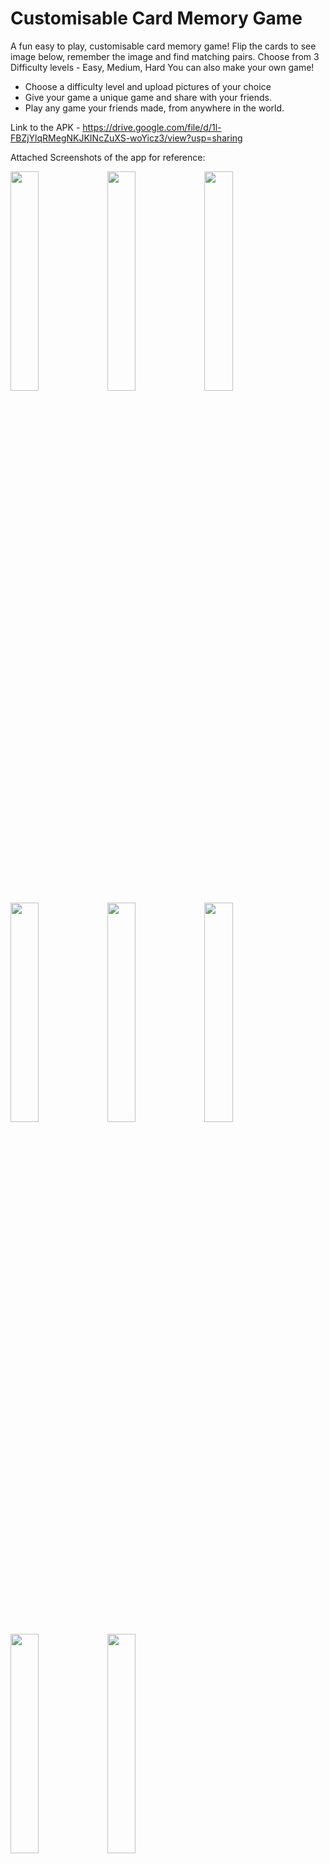 # Customisable Card Memory Game
A fun easy to play, customisable card memory game! Flip the cards to see image below, remember the image and find matching pairs.
Choose from 3 Difficulty levels - Easy, Medium, Hard
You can also make your own game!
- Choose a difficulty level and upload pictures of your choice
- Give your game a unique game and share with your friends.
- Play any game your friends made, from anywhere in the world.

Link to the APK - https://drive.google.com/file/d/1l-FBZjYlqRMegNKJKINcZuXS-woYicz3/view?usp=sharing


Attached Screenshots of the app for reference:

<img src="https://user-images.githubusercontent.com/60284996/136539212-fbec02c6-5cc0-4b14-8af7-851ee59a4f96.jpeg" width="30%"></img> <img src="https://user-images.githubusercontent.com/60284996/136539224-034fd7b1-55b8-4b0c-adb6-8051a9c6d59e.jpeg" width="30%"></img> <img src="https://user-images.githubusercontent.com/60284996/136539240-9d63089e-4908-42ac-b02d-b2d328c11e47.jpeg" width="30%"></img> <img src="https://user-images.githubusercontent.com/60284996/136539254-0d994579-25f6-4e51-ab9a-549540fa61da.jpeg" width="30%"></img> <img src="https://user-images.githubusercontent.com/60284996/136539260-6d6ec7e3-8605-430c-a380-a907108c9d69.jpeg" width="30%"></img> <img src="https://user-images.githubusercontent.com/60284996/136539267-7f0e0265-f9ee-4771-a74f-de658645252e.jpeg" width="30%"></img> <img src="https://user-images.githubusercontent.com/60284996/136539272-c5b7d9ff-cc3d-489a-b8a3-3231f0d526d4.jpeg" width="30%"></img> <img src="https://user-images.githubusercontent.com/60284996/136539282-6cde78ce-8dab-42af-ba41-a14fde9a0068.jpeg" width="30%"></img> 

